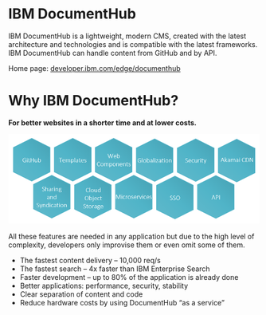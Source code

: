 # IBM DocumentHub

IBM DocumentHub is a lightweight, modern CMS, created with the latest architecture and technologies and is compatible with the latest frameworks. IBM DocumentHub can handle content from GitHub and by API.


Home page: [developer.ibm.com/edge/documenthub](https://developer.ibm.com/edge/documenthub)

# Why IBM DocumentHub?

**For better websites in a shorter time and at lower costs.**

![features](https://github.com/IBM-DocumentHub/Documentation/blob/master/documentation%20en/_attachments/features1.png "features")

All these features are needed in any application but due to the high level of complexity, developers only improvise them or even omit some of them.

- The fastest content delivery – 10,000 req/s
- The fastest search – 4x faster than IBM Enterprise Search
- Faster development – up to 80% of the application is already done
- Better applications: performance, security, stability
- Clear separation of content and code
- Reduce hardware costs by using DocumentHub “as a service”
